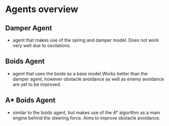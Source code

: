 # Agents overview

## Damper Agent

- agent that makes use of the spring and damper model. Does not work very well due to oscilations.

## Boids Agent

- agent that uses the boids as a base model.Works better than the damper agent, however obstacle avoidance as well as enemy avoidance are yet to be improved.

## A* Boids Agent

- similar to the boids agent, but makes use of the A* algorithm as a main engine behind the steering force. Aims to improve obstacle avoidance.